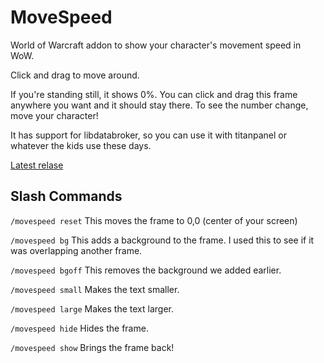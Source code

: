 # MoveSpeed
World of Warcraft addon to show your character's movement speed in WoW.

Click and drag to move around.

If you're standing still, it shows 0%. You can click and drag this frame anywhere you want and it should stay there. To see the number change, move your character!

It has support for libdatabroker, so you can use it with titanpanel or whatever the kids use these days.

[Latest relase](https://github.com/diflartle/MoveSpeed/releases/tag/v1.0.1)

## Slash Commands
```/movespeed reset```
This moves the frame to 0,0 (center of your screen)

```/movespeed bg``` This adds a background to the frame. I used this to see if it was overlapping another frame.

```/movespeed bgoff``` This removes the background we added earlier.

```/movespeed small``` Makes the text smaller.

```/movespeed large``` Makes the text larger.

```/movespeed hide``` Hides the frame.

```/movespeed show``` Brings the frame back!